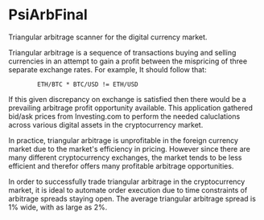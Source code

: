 # PsiArbFinal
Triangular arbitrage scanner for the digital currency market.

Triangular arbitrage is a sequence of transactions buying and selling
currencies in an attempt to gain a profit between the mispricing of
three separate exchange rates. For example, It should follow that: 

            ETH/BTC * BTC/USD != ETH/USD 
           
If this given discrepancy on exchange is satisfied then there would be a prevailing
arbitrage profit opportunity available. This application gathered bid/ask
prices from Investing.com to perform the needed caluclations across various 
digital assets in the cryptocurrency market.

In practice, triangular arbitrage is unprofitable in the foreign currency market
due to the market's efficiency in pricing. However since there are many different
cryptocurrency exchanges, the market tends to be less efficient and therefor
offers many profitable arbitrage opportunities.

In order to successfully trade
triangular arbitrage in the cryptocurrency market, it is ideal to automate
order execution due to time constraints of arbitrage spreads staying open.
The average triangular arbitrage spread is 1% wide, with as large as 2%.


